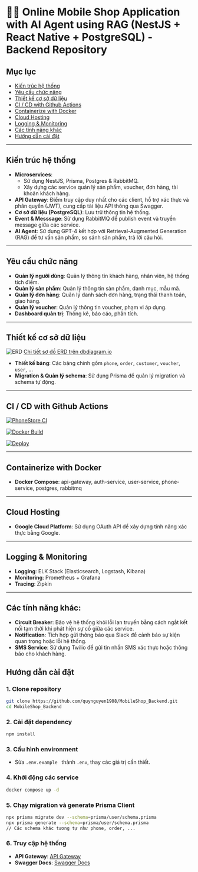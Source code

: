 # 📱🛒 Online Mobile Shop Application with AI Agent using RAG (NestJS + React Native + PostgreSQL) - Backend Repository

## Mục lục
- [Kiến trúc hệ thống](#kiến-trúc-hệ-thống)
- [Yêu cầu chức năng](#yêu-cầu-chức-năng)
- [Thiết kế cơ sở dữ liệu](#thiết-kế-cơ-sở-dữ-liệu)
- [CI / CD with Github Actions](#ci--cd-with-github-actions)
- [Containerize with Docker](#containerize-with-docker)
- [Cloud Hosting](#cloud-hosting)
- [Logging & Monitoring](#logging--monitoring)
- [Các tính năng khác](#các-tính-năng-khác)
- [Hướng dẫn cài đặt](#hướng-dẫn-cài-đặt)

---

## Kiến trúc hệ thống
- **Microservices**:
    - Sử dụng NestJS, Prisma, Postgres & RabbitMQ.
    - Xây dựng các service quản lý sản phẩm, voucher, đơn hàng, tài khoản khách hàng.
- **API Gateway**: Điểm truy cập duy nhất cho các client, hỗ trợ xác thực và phân quyền (JWT), cung cấp tài liệu API thông qua Swagger.
- **Cơ sở dữ liệu (PostgreSQL)**: Lưu trữ thông tin hệ thống.
- **Event & Messsage**: Sử dụng RabbitMQ để publish event và truyền message giữa các service.
- **AI Agent**: Sử dụng GPT-4 kết hợp với Retrieval-Augmented Generation (RAG) để tư vấn sản phẩm, so sánh sản phẩm, trả lời câu hỏi.

---

## Yêu cầu chức năng
- **Quản lý người dùng**: Quản lý thông tin khách hàng, nhân viên, hệ thống tích điểm.
- **Quản lý sản phẩm**: Quản lý thông tin sản phẩm, danh mục, mẫu mã.
- **Quản lý đơn hàng**: Quản lý danh sách đơn hàng, trạng thái thanh toán, giao hàng.
- **Quản lý voucher**: Quản lý thông tin voucher, phạm vi áp dụng.
- **Dashboard quản trị**: Thống kê, báo cáo, phân tích.

---

## Thiết kế cơ sở dữ liệu
![ERD](https://github.com/user-attachments/assets/aecf8e42-a67c-4a1d-8f81-923a10bbc5b6)
[Chi tiết sơ đồ ERD trên dbdiagram.io](https://dbdiagram.io/d/Mobile_Shop-68c9605f1ff9c616bdefc30b)
- **Thiết kế bảng**: Các bảng chính gồm `phone`, `order`, `customer`, `voucher`, `user`, ...
- **Migration & Quản lý schema**: Sử dụng Prisma để quản lý migration và schema tự động.

---

## CI / CD with Github Actions

[![PhoneStore CI](https://github.com/quynguyen1908/MobileShop_Backend/actions/workflows/ci.yml/badge.svg)](https://github.com/quynguyen1908/MobileShop_Backend/actions/workflows/ci.yml)

[![Docker Build](https://github.com/quynguyen1908/MobileShop_Backend/actions/workflows/docker-build.yml/badge.svg)](https://github.com/quynguyen1908/MobileShop_Backend/actions/workflows/docker-build.yml)

[![Deploy](https://github.com/quynguyen1908/MobileShop_Backend/actions/workflows/deploy.yml/badge.svg)](https://github.com/quynguyen1908/MobileShop_Backend/actions/workflows/deploy.yml)

---

## Containerize with Docker
- **Docker Compose**: api-gateway, auth-service, user-service, phone-service, postgres, rabbitmq

---

## Cloud Hosting
- **Google Cloud Platform**: Sử dụng OAuth API để xây dựng tính năng xác thực bằng Google.

---

## Logging & Monitoring
- **Logging**: ELK Stack (Elasticsearch, Logstash, Kibana)
- **Monitoring**: Prometheus + Grafana
- **Tracing**: Zipkin

---

## Các tính năng khác:
- **Circuit Breaker**: Bảo vệ hệ thống khỏi lỗi lan truyền bằng cách ngắt kết nối tạm thời khi phát hiện sự cố giữa các service.
- **Notification**: Tích hợp gửi thông báo qua Slack để cảnh báo sự kiện quan trọng hoặc lỗi hệ thống.
- **SMS Service**: Sử dụng Twilio để gửi tin nhắn SMS xác thực hoặc thông báo cho khách hàng.

## Hướng dẫn cài đặt

### 1. Clone repository
```bash
git clone https://github.com/quynguyen1908/MobileShop_Backend.git
cd MobileShop_Backend
```

### 2. Cài đặt dependency
```bash
npm install
```

### 3. Cấu hình environment

- Sửa `.env.example ` thành `.env`, thay các giá trị cần thiết.

### 4. Khởi động các service
```bash
docker compose up -d
```

### 5. Chạy migration và generate Prisma Client
```bash
npx prisma migrate dev --schema=prisma/user/schema.prisma
npx prisma generate --schema=prisma/user/schema.prisma
// Các schema khác tương tự như phone, order, ...
```

### 6. Truy cập hệ thống
- **API Gateway**: [API Gateway](http://localhost:3000)
- **Swagger Docs**: [Swagger Docs](http://localhost:3000/api/v1/docs)